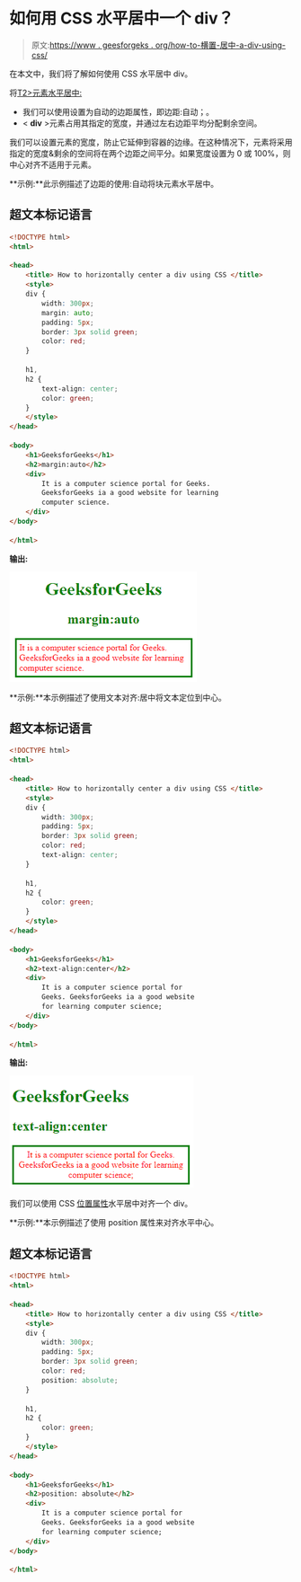 # 如何用 CSS 水平居中一个 div？

> 原文:[https://www . geesforgeks . org/how-to-横置-居中-a-div-using-css/](https://www.geeksforgeeks.org/how-to-horizontally-center-a-div-using-css/)

在本文中，我们将了解如何使用 CSS 水平居中 div。

将[T2>元素水平居中:](https://www.geeksforgeeks.org/div-tag-html/)

*   我们可以使用设置为自动的边距属性，即边距:自动；。
*   < **div** >元素占用其指定的宽度，并通过左右边距平均分配剩余空间。

我们可以设置元素的宽度，防止它延伸到容器的边缘。在这种情况下，元素将采用指定的宽度&剩余的空间将在两个边距之间平分。如果宽度设置为 0 或 100%，则中心对齐不适用于元素。

**示例:**此示例描述了边距的使用:自动将块元素水平居中。

## 超文本标记语言

```html
<!DOCTYPE html>
<html>

<head>
    <title> How to horizontally center a div using CSS </title>
    <style>
    div {
        width: 300px;
        margin: auto;
        padding: 5px;
        border: 3px solid green;
        color: red;
    }

    h1,
    h2 {
        text-align: center;
        color: green;
    }
    </style>
</head>

<body>
    <h1>GeeksforGeeks</h1>
    <h2>margin:auto</h2>
    <div>
        It is a computer science portal for Geeks.
        GeeksforGeeks ia a good website for learning
        computer science.
    </div>
</body>

</html>
```

**输出:**

![](img/cecf83841ecbbbf6c2aff4c1b2c350e7.png)

**示例:**本示例描述了使用文本对齐:居中将文本定位到中心。

## 超文本标记语言

```html
<!DOCTYPE html>
<html>

<head>
    <title> How to horizontally center a div using CSS </title>
    <style>
    div {
        width: 300px;
        padding: 5px;
        border: 3px solid green;
        color: red;
        text-align: center;
    }

    h1,
    h2 {
        color: green;
    }
    </style>
</head>

<body>
    <h1>GeeksforGeeks</h1>
    <h2>text-align:center</h2>
    <div>
        It is a computer science portal for
        Geeks. GeeksforGeeks ia a good website
        for learning computer science;
    </div>
</body>

</html>
```

**输出:**

![](img/600b3e8638dc73bbcebef9c7d481e79f.png)

我们可以使用 CSS [位置属性](https://www.geeksforgeeks.org/css-positioning-elements/)水平居中对齐一个 div。

**示例:**本示例描述了使用 position 属性来对齐水平中心。

## 超文本标记语言

```html
<!DOCTYPE html>
<html>

<head>
    <title> How to horizontally center a div using CSS </title>
    <style>
    div {
        width: 300px;
        padding: 5px;
        border: 3px solid green;
        color: red;
        position: absolute;
    }

    h1,
    h2 {
        color: green;
    }
    </style>
</head>

<body>
    <h1>GeeksforGeeks</h1>
    <h2>position: absolute</h2>
    <div>
        It is a computer science portal for
        Geeks. GeeksforGeeks ia a good website
        for learning computer science;
    </div>
</body>

</html>
```